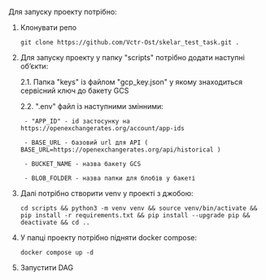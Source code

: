 Для запуску проекту потрібно:

1. Клонувати репо

   ```git clone https://github.com/Vctr-Ost/skelar_test_task.git .```

3. Для запуску проекту у папку "scripts" потрібно додати наступні обʼєкти:

   2.1. Папка "keys" із файлом "gcp_key.json" у якому знаходиться сервісний ключ до бакету GCS

   2.2. ".env" файл із наступними змінними:

        - "APP_ID" - id застосунку на https://openexchangerates.org/account/app-ids
        
        - BASE_URL - базовий url для API ( BASE_URL=https://openexchangerates.org/api/historical )
        
        - BUCKET_NAME - назва бакету GCS
        
        - BLOB_FOLDER - назва папки для блобів у бакеті


4. Далі потрібно створити venv у проекті з джобою:

   ```cd scripts && python3 -m venv venv && source venv/bin/activate && pip install -r requirements.txt && pip install --upgrade pip && deactivate && cd ..```


5. У папці проекту потрібно підняти docker compose:

   ```docker compose up -d```

6. Запустити DAG
